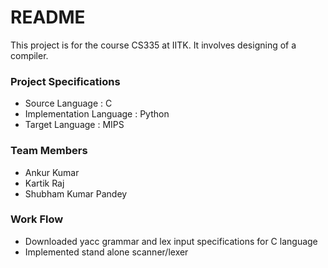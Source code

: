 # README #

This project is for the course CS335 at IITK. It involves designing of a compiler.

### Project Specifications ###

* Source Language : C
* Implementation Language : Python
* Target Language : MIPS

### Team Members ###

* Ankur Kumar
* Kartik Raj
* Shubham Kumar Pandey

### Work Flow ###

* Downloaded yacc grammar and lex input specifications for C language
* Implemented stand alone scanner/lexer
